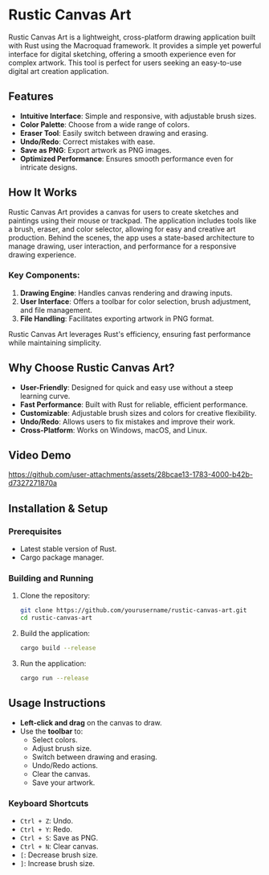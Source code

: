 
# Rustic Canvas Art

Rustic Canvas Art is a lightweight, cross-platform drawing application built with Rust using the Macroquad framework. It provides a simple yet powerful interface for digital sketching, offering a smooth experience even for complex artwork. This tool is perfect for users seeking an easy-to-use digital art creation application.

## Features

- **Intuitive Interface**: Simple and responsive, with adjustable brush sizes.
- **Color Palette**: Choose from a wide range of colors.
- **Eraser Tool**: Easily switch between drawing and erasing.
- **Undo/Redo**: Correct mistakes with ease.
- **Save as PNG**: Export artwork as PNG images.
- **Optimized Performance**: Ensures smooth performance even for intricate designs.

## How It Works

Rustic Canvas Art provides a canvas for users to create sketches and paintings using their mouse or trackpad. The application includes tools like a brush, eraser, and color selector, allowing for easy and creative art production. Behind the scenes, the app uses a state-based architecture to manage drawing, user interaction, and performance for a responsive drawing experience.

### Key Components:

1. **Drawing Engine**: Handles canvas rendering and drawing inputs.
2. **User Interface**: Offers a toolbar for color selection, brush adjustment, and file management.
3. **File Handling**: Facilitates exporting artwork in PNG format.

Rustic Canvas Art leverages Rust's efficiency, ensuring fast performance while maintaining simplicity.

## Why Choose Rustic Canvas Art?

- **User-Friendly**: Designed for quick and easy use without a steep learning curve.
- **Fast Performance**: Built with Rust for reliable, efficient performance.
- **Customizable**: Adjustable brush sizes and colors for creative flexibility.
- **Undo/Redo**: Allows users to fix mistakes and improve their work.
- **Cross-Platform**: Works on Windows, macOS, and Linux.

## Video Demo
https://github.com/user-attachments/assets/28bcae13-1783-4000-b42b-d7327271870a

## Installation & Setup

### Prerequisites

- Latest stable version of Rust.
- Cargo package manager.

### Building and Running

1. Clone the repository:
   ```bash
   git clone https://github.com/yourusername/rustic-canvas-art.git
   cd rustic-canvas-art
   ```

2. Build the application:
   ```bash
   cargo build --release
   ```

3. Run the application:
   ```bash
   cargo run --release
   ```

## Usage Instructions

- **Left-click and drag** on the canvas to draw.
- Use the **toolbar** to:
  - Select colors.
  - Adjust brush size.
  - Switch between drawing and erasing.
  - Undo/Redo actions.
  - Clear the canvas.
  - Save your artwork.

### Keyboard Shortcuts

- `Ctrl + Z`: Undo.
- `Ctrl + Y`: Redo.
- `Ctrl + S`: Save as PNG.
- `Ctrl + N`: Clear canvas.
- `[`: Decrease brush size.
- `]`: Increase brush size.

